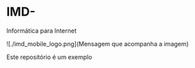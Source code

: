 # IMD-
Informática para Internet

![./imd_mobile_logo.png](Mensagem que acompanha a imagem)

Este repositório é um exemplo
